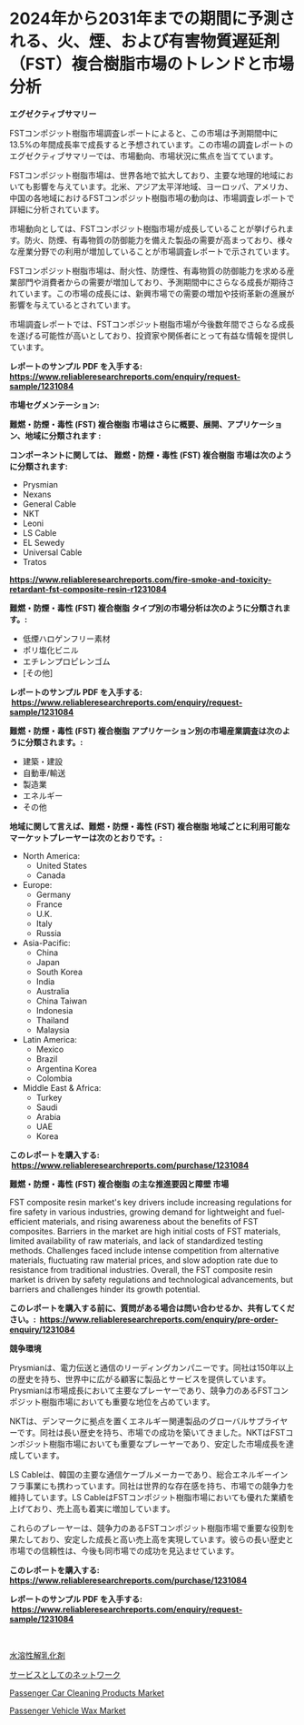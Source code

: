 <p><h1>2024年から2031年までの期間に予測される、火、煙、および有害物質遅延剤（FST）複合樹脂市場のトレンドと市場分析</h1></p><p><strong>エグゼクティブサマリー</strong></p>
<p><p>FSTコンポジット樹脂市場調査レポートによると、この市場は予測期間中に13.5%の年間成長率で成長すると予想されています。この市場の調査レポートのエグゼクティブサマリーでは、市場動向、市場状況に焦点を当てています。</p><p>FSTコンポジット樹脂市場は、世界各地で拡大しており、主要な地理的地域においても影響を与えています。北米、アジア太平洋地域、ヨーロッパ、アメリカ、中国の各地域におけるFSTコンポジット樹脂市場の動向は、市場調査レポートで詳細に分析されています。</p><p>市場動向としては、FSTコンポジット樹脂市場が成長していることが挙げられます。防火、防煙、有毒物質の防御能力を備えた製品の需要が高まっており、様々な産業分野での利用が増加していることが市場調査レポートで示されています。</p><p>FSTコンポジット樹脂市場は、耐火性、防煙性、有毒物質の防御能力を求める産業部門や消費者からの需要が増加しており、予測期間中にさらなる成長が期待されています。この市場の成長には、新興市場での需要の増加や技術革新の進展が影響を与えているとされています。</p><p>市場調査レポートでは、FSTコンポジット樹脂市場が今後数年間でさらなる成長を遂げる可能性が高いとしており、投資家や関係者にとって有益な情報を提供しています。</p></p>
<p><strong>レポートのサンプル PDF を入手する: <a href="https://www.reliableresearchreports.com/enquiry/request-sample/1231084">https://www.reliableresearchreports.com/enquiry/request-sample/1231084</a></strong></p>
<p><strong>市場セグメンテーション:</strong></p>
<p><strong> 難燃・防煙・毒性 (FST) 複合樹脂 市場はさらに概要、展開、アプリケーション、地域に分類されます :</strong></p>
<p><strong>コンポーネントに関しては、 難燃・防煙・毒性 (FST) 複合樹脂 市場は次のように分類されます: &nbsp;</strong></p>
<p><ul><li>Prysmian</li><li>Nexans</li><li>General Cable</li><li>NKT</li><li>Leoni</li><li>LS Cable</li><li>EL Sewedy</li><li>Universal Cable</li><li>Tratos</li></ul></p>
<p><strong><a href="https://www.reliableresearchreports.com/fire-smoke-and-toxicity-retardant-fst-composite-resin-r1231084">https://www.reliableresearchreports.com/fire-smoke-and-toxicity-retardant-fst-composite-resin-r1231084</a></strong></p>
<p><strong> 難燃・防煙・毒性 (FST) 複合樹脂 タイプ別の市場分析は次のように分類されます。:</strong></p>
<p><ul><li>低煙ハロゲンフリー素材</li><li>ポリ塩化ビニル</li><li>エチレンプロピレンゴム</li><li>[その他]</li></ul></p>
<p><strong>レポートのサンプル PDF を入手する: &nbsp;<a href="https://www.reliableresearchreports.com/enquiry/request-sample/1231084">https://www.reliableresearchreports.com/enquiry/request-sample/1231084</a></strong></p>
<p><strong> 難燃・防煙・毒性 (FST) 複合樹脂 アプリケーション別の市場産業調査は次のように分類されます。:</strong></p>
<p><ul><li>建築・建設</li><li>自動車/輸送</li><li>製造業</li><li>エネルギー</li><li>その他</li></ul></p>
<p><strong>地域に関して言えば、難燃・防煙・毒性 (FST) 複合樹脂 地域ごとに利用可能なマーケットプレーヤーは次のとおりです。:</strong></p>
<p><ul>
    <li>
        North America:
        <ul>
            <li>United States</li>
            <li>Canada</li>
        </ul>
    </li>
    <li>
        Europe:
        <ul>
            <li>Germany</li>
            <li>France</li>
            <li>U.K.</li>
            <li>Italy</li>
            <li>Russia</li>
        </ul>
    </li>
    <li>
        Asia-Pacific:
        <ul>
            <li>China</li>
            <li>Japan</li>
            <li>South Korea</li>
            <li>India</li>
            <li>Australia</li>
            <li>China Taiwan</li>
            <li>Indonesia</li>
            <li>Thailand</li>
            <li>Malaysia</li>
        </ul>
    </li>
    <li>
        Latin America:
        <ul>
            <li>Mexico</li>
            <li>Brazil</li>
            <li>Argentina Korea</li>
            <li>Colombia</li>
        </ul>
    </li>
    <li>
        Middle East & Africa:
        <ul>
            <li>Turkey</li>
            <li>Saudi</li>
            <li>Arabia</li>
            <li>UAE</li>
            <li>Korea</li>
        </ul>
    </li>
    </ul></p>
<p><strong>このレポートを購入する: &nbsp;<a href="https://www.reliableresearchreports.com/purchase/1231084">https://www.reliableresearchreports.com/purchase/1231084</a></strong></p>
<p><strong>難燃・防煙・毒性 (FST) 複合樹脂 の主な推進要因と障壁 市場</strong></p>
<p><p>FST composite resin market's key drivers include increasing regulations for fire safety in various industries, growing demand for lightweight and fuel-efficient materials, and rising awareness about the benefits of FST composites. Barriers in the market are high initial costs of FST materials, limited availability of raw materials, and lack of standardized testing methods. Challenges faced include intense competition from alternative materials, fluctuating raw material prices, and slow adoption rate due to resistance from traditional industries. Overall, the FST composite resin market is driven by safety regulations and technological advancements, but barriers and challenges hinder its growth potential.</p></p>
<p><strong>このレポートを購入する前に、質問がある場合は問い合わせるか、共有してください。:&nbsp; <a href="https://www.reliableresearchreports.com/enquiry/pre-order-enquiry/1231084">https://www.reliableresearchreports.com/enquiry/pre-order-enquiry/1231084</a></strong></p>
<p><strong>競争環境</strong></p>
<p><p>Prysmianは、電力伝送と通信のリーディングカンパニーです。同社は150年以上の歴史を持ち、世界中に広がる顧客に製品とサービスを提供しています。Prysmianは市場成長において主要なプレーヤーであり、競争力のあるFSTコンポジット樹脂市場においても重要な地位を占めています。</p><p>NKTは、デンマークに拠点を置くエネルギー関連製品のグローバルサプライヤーです。同社は長い歴史を持ち、市場での成功を築いてきました。NKTはFSTコンポジット樹脂市場においても重要なプレーヤーであり、安定した市場成長を達成しています。</p><p>LS Cableは、韓国の主要な通信ケーブルメーカーであり、総合エネルギーインフラ事業にも携わっています。同社は世界的な存在感を持ち、市場での競争力を維持しています。LS CableはFSTコンポジット樹脂市場においても優れた業績を上げており、売上高も着実に増加しています。</p><p>これらのプレーヤーは、競争力のあるFSTコンポジット樹脂市場で重要な役割を果たしており、安定した成長と高い売上高を実現しています。彼らの長い歴史と市場での信頼性は、今後も同市場での成功を見込ませています。</p></p>
<p><strong>このレポートを購入する: &nbsp; <a href="https://www.reliableresearchreports.com/purchase/1231084">https://www.reliableresearchreports.com/purchase/1231084</a></strong></p>
<p><strong>レポートのサンプル PDF を入手する: &nbsp;<a href="https://www.reliableresearchreports.com/enquiry/request-sample/1231084">https://www.reliableresearchreports.com/enquiry/request-sample/1231084</a></strong><strong></strong></p>
<p>&nbsp;</p>
<p><p><a href="https://medium.com/@samirmayert28/%E6%B0%B4%E6%BA%B6%E6%80%A7%E5%88%86%E9%9B%A2%E5%89%A4%E5%B8%82%E5%A0%B4-%E6%88%90%E5%8A%9F%E3%81%97%E3%81%9F%E3%83%93%E3%82%B8%E3%83%8D%E3%82%B9%E6%88%A6%E7%95%A5%E3%81%AE%E9%8D%B52031%E5%B9%B4%E3%81%BE%E3%81%A7%E3%81%AE%E4%BA%88%E6%B8%AC-735988263333">水溶性解乳化剤</a></p><p><a href="https://medium.com/@madelynhowe2023/%E3%83%8D%E3%83%83%E3%83%88%E3%83%AF%E3%83%BC%E3%82%AF-%E3%82%A2%E3%82%BA-%E3%82%A2-%E3%82%B5%E3%83%BC%E3%83%93%E3%82%B9%E5%B8%82%E5%A0%B4%E3%81%AE%E3%83%A1%E3%83%88%E3%83%AA%E3%82%AF%E3%82%B9%E3%82%92%E8%A7%A3%E8%AA%AD%E3%81%99%E3%82%8B-%E5%B8%82%E5%A0%B4%E3%82%B7%E3%82%A7%E3%82%A2-%E3%83%88%E3%83%AC%E3%83%B3%E3%83%89-%E6%88%90%E9%95%B7%E3%83%91%E3%82%BF%E3%83%BC%E3%83%B3-74a0d5ee87bb">サービスとしてのネットワーク</a></p><p><a href="https://www.linkedin.com/pulse/global-passenger-car-cleaning-products-market-types-applications-yluke?trackingId=oHq30v%2B%2BxI4KtOdAUnDeTA%3D%3D">Passenger Car Cleaning Products Market</a></p><p><a href="https://www.linkedin.com/pulse/passenger-vehicle-wax-market-share-amp-new-trends-analysis-ozeke?trackingId=m34Rzsuf%2BwoqWMavupmwTw%3D%3D">Passenger Vehicle Wax Market</a></p></p>
